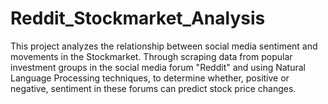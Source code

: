 # Reddit_Stockmarket_Analysis
This project analyzes the relationship between social media sentiment and movements in the Stockmarket. Through scraping data from popular investment groups in the social media forum "Reddit"  and using Natural Language Processing techniques, to determine whether, positive or negative, sentiment in these forums can predict stock price changes.
